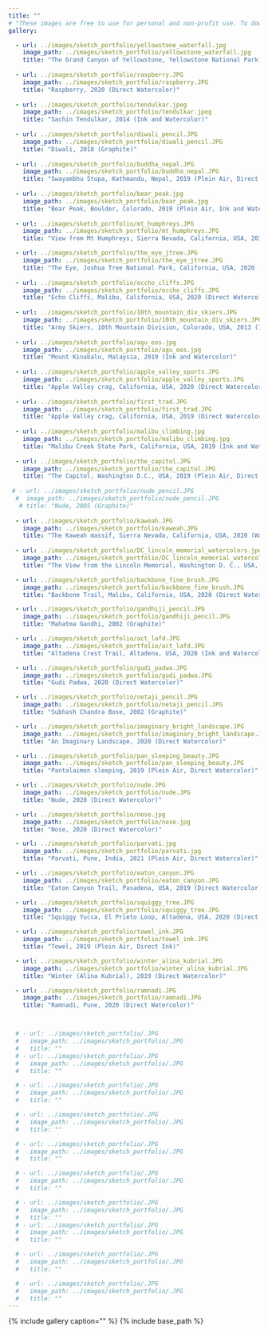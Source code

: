 ```yaml
---
title: ""
# "These images are free to use for personal and non-profit use. To download high resolution, right click on the image and select 'Save Image As'."
gallery:

  - url: ../images/sketch_portfolio/yellowstone_waterfall.jpg
    image_path: ../images/sketch_portfolio/yellowstone_waterfall.jpg
    title: "The Grand Canyon of Yellowstone, Yellowstone National Park, Wyoming, USA, 2020 (Ink and Watercolor)" 
  
  - url: ../images/sketch_portfolio/raspberry.JPG
    image_path: ../images/sketch_portfolio/raspberry.JPG
    title: "Raspberry, 2020 (Direct Watercolor)"
  
  - url: ../images/sketch_portfolio/tendulkar.jpeg
    image_path: ../images/sketch_portfolio/tendulkar.jpeg
    title: "Sachin Tendulkar, 2014 (Ink and Watercolor)"
  
  - url: ../images/sketch_portfolio/diwali_pencil.JPG
    image_path: ../images/sketch_portfolio/diwali_pencil.JPG
    title: "Diwali, 2018 (Graphite)"
  
  - url: ../images/sketch_portfolio/buddha_nepal.JPG
    image_path: ../images/sketch_portfolio/buddha_nepal.JPG
    title: "Swayambhu Stupa, Kathmandu, Nepal, 2019 (Plein Air, Direct Watercolor)"    
  
  - url: ../images/sketch_portfolio/bear_peak.jpg
    image_path: ../images/sketch_portfolio/bear_peak.jpg
    title: "Bear Peak, Boulder, Colorado, 2019 (Plein Air, Ink and Watercolor)"
  
  - url: ../images/sketch_portfolio/mt_humphreys.JPG
    image_path: ../images/sketch_portfolio/mt_humphreys.JPG
    title: "View from Mt Humphreys, Sierra Nevada, California, USA, 2019 (Ink and Watercolor)"      

  - url: ../images/sketch_portfolio/the_eye_jtree.JPG
    image_path: ../images/sketch_portfolio/the_eye_jtree.JPG
    title: "The Eye, Joshua Tree National Park, California, USA, 2020 (Plein Air, Direct Watercolor)"      
    
  - url: ../images/sketch_portfolio/eccho_cliffs.JPG
    image_path: ../images/sketch_portfolio/eccho_cliffs.JPG
    title: "Echo Cliffs, Malibu, California, USA, 2020 (Direct Watercolor)"
  
  - url: ../images/sketch_portfolio/10th_mountain_div_skiers.JPG
    image_path: ../images/sketch_portfolio/10th_mountain_div_skiers.JPG
    title: "Army Skiers, 10th Mountain Division, Colorado, USA, 2013 (Ink and Watercolor)"
  
  - url: ../images/sketch_portfolio/agu_eos.jpg
    image_path: ../images/sketch_portfolio/agu_eos.jpg
    title: "Mount Kinabalu, Malaysia, 2019 (Ink and Watercolor)"
  
  - url: ../images/sketch_portfolio/apple_valley_sports.JPG
    image_path: ../images/sketch_portfolio/apple_valley_sports.JPG
    title: "Apple Valley crag, California, USA, 2020 (Direct Watercolor)"
  
  - url: ../images/sketch_portfolio/first_trad.JPG
    image_path: ../images/sketch_portfolio/first_trad.JPG
    title: "Apple Valley crag, California, USA, 2019 (Direct Watercolor)"
  
  - url: ../images/sketch_portfolio/malibu_climbing.jpg
    image_path: ../images/sketch_portfolio/malibu_climbing.jpg
    title: "Malibu Creek State Park, California, USA, 2019 (Ink and Watercolor)"
  
  - url: ../images/sketch_portfolio/the_capitol.JPG
    image_path: ../images/sketch_portfolio/the_capitol.JPG
    title: "The Capitol, Washington D.C., USA, 2019 (Plein Air, Direct Watercolor)"
  
 # - url: ../images/sketch_portfolio/nude_pencil.JPG
  #  image_path: ../images/sketch_portfolio/nude_pencil.JPG
   # title: "Nude, 2005 (Graphite)"   
  
  - url: ../images/sketch_portfolio/kaweah.JPG
    image_path: ../images/sketch_portfolio/kaweah.JPG
    title: "The Kaweah massif, Sierra Nevada, California, USA, 2020 (Watercolor)"
  
  - url: ../images/sketch_portfolio/DC_lincoln_memorial_watercolors.jpeg
    image_path: ../images/sketch_portfolio/DC_lincoln_memorial_watercolors.jpeg
    title: "The View from the Lincoln Memorial, Washington D. C., USA, 2019 (Watercolor)"     

  - url: ../images/sketch_portfolio/backbone_fine_brush.JPG
    image_path: ../images/sketch_portfolio/backbone_fine_brush.JPG
    title: "Backbone Trail, Malibu, California, USA, 2020 (Direct Watercolor)" 

  - url: ../images/sketch_portfolio/gandhiji_pencil.JPG
    image_path: ../images/sketch_portfolio/gandhiji_pencil.JPG
    title: "Mahatma Gandhi, 2002 (Graphite)"    

  - url: ../images/sketch_portfolio/act_lafd.JPG
    image_path: ../images/sketch_portfolio/act_lafd.JPG
    title: "Altadena Crest Trail, Altadena, USA, 2020 (Ink and Watercolor)"      

  - url: ../images/sketch_portfolio/gudi_padwa.JPG
    image_path: ../images/sketch_portfolio/gudi_padwa.JPG
    title: "Gudi Padwa, 2020 (Direct Watercolor)"     

  - url: ../images/sketch_portfolio/netaji_pencil.JPG
    image_path: ../images/sketch_portfolio/netaji_pencil.JPG
    title: "Subhash Chandra Bose, 2002 (Graphite)"             

  - url: ../images/sketch_portfolio/imaginary_bright_landscape.JPG
    image_path: ../images/sketch_portfolio/imaginary_bright_landscape.JPG
    title: "An Imaginary Landscape, 2020 (Direct Watercolor)"     

  - url: ../images/sketch_portfolio/pan_sleeping_beauty.JPG
    image_path: ../images/sketch_portfolio/pan_sleeping_beauty.JPG
    title: "Pantalaimon sleeping, 2019 (Plein Air, Direct Watercolor)"

  - url: ../images/sketch_portfolio/nude.JPG
    image_path: ../images/sketch_portfolio/nude.JPG
    title: "Nude, 2020 (Direct Watercolor)"   

  - url: ../images/sketch_portfolio/nose.jpg
    image_path: ../images/sketch_portfolio/nose.jpg
    title: "Nose, 2020 (Direct Watercolor)"      

  - url: ../images/sketch_portfolio/parvati.jpg
    image_path: ../images/sketch_portfolio/parvati.jpg
    title: "Parvati, Pune, India, 2021 (Plein Air, Direct Watercolor)"     

  - url: ../images/sketch_portfolio/eaton_canyon.JPG
    image_path: ../images/sketch_portfolio/eaton_canyon.JPG
    title: "Eaton Canyon Trail, Pasadena, USA, 2019 (Direct Watercolor)"    

  - url: ../images/sketch_portfolio/squiggy_tree.JPG
    image_path: ../images/sketch_portfolio/squiggy_tree.JPG
    title: "Squiggy Yucca, El Prieto Loop, Altadena, USA, 2020 (Direct Watercolor)"      

  - url: ../images/sketch_portfolio/towel_ink.JPG
    image_path: ../images/sketch_portfolio/towel_ink.JPG
    title: "Towel, 2019 (Plein Air, Direct Ink)"     

  - url: ../images/sketch_portfolio/winter_alina_kubrial.JPG
    image_path: ../images/sketch_portfolio/winter_alina_kubrial.JPG
    title: "Winter (Alina Kubrial), 2019 (Direct Watercolor)"   

  - url: ../images/sketch_portfolio/ramnadi.JPG
    image_path: ../images/sketch_portfolio/ramnadi.JPG
    title: "Ramnadi, Pune, 2020 (Direct Watercolor)"      



  # - url: ../images/sketch_portfolio/.JPG
  #   image_path: ../images/sketch_portfolio/.JPG
  #   title: ""    
  # - url: ../images/sketch_portfolio/.JPG
  #   image_path: ../images/sketch_portfolio/.JPG
  #   title: ""      

  # - url: ../images/sketch_portfolio/.JPG
  #   image_path: ../images/sketch_portfolio/.JPG
  #   title: ""     

  # - url: ../images/sketch_portfolio/.JPG
  #   image_path: ../images/sketch_portfolio/.JPG
  #   title: ""   

  # - url: ../images/sketch_portfolio/.JPG
  #   image_path: ../images/sketch_portfolio/.JPG
  #   title: ""      

  # - url: ../images/sketch_portfolio/.JPG
  #   image_path: ../images/sketch_portfolio/.JPG
  #   title: ""     

  # - url: ../images/sketch_portfolio/.JPG
  #   image_path: ../images/sketch_portfolio/.JPG
  #   title: ""    
  # - url: ../images/sketch_portfolio/.JPG
  #   image_path: ../images/sketch_portfolio/.JPG
  #   title: ""      

  # - url: ../images/sketch_portfolio/.JPG
  #   image_path: ../images/sketch_portfolio/.JPG
  #   title: ""     

  # - url: ../images/sketch_portfolio/.JPG
  #   image_path: ../images/sketch_portfolio/.JPG
  #   title: ""   
---
```

{% include gallery caption="" %}
{% include base_path %}
